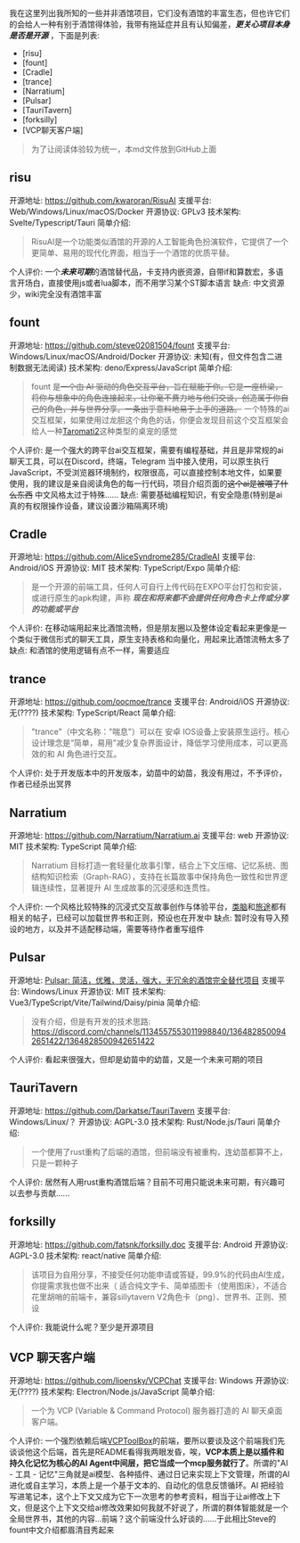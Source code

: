 我在这里列出我所知的一些并非酒馆项目，它们没有酒馆的丰富生态，但也许它们的会给人一种有别于酒馆得体验，我带有拖延症并且有认知偏差，***更关心项目本身是否是开源*** ，下面是列表: 
- [risu]
- [fount]
- [Cradle]
- [trance]
- [Narratium]
- [Pulsar]
- [TauriTavern]
- [forksilly]
- [VCP聊天客户端]

> 为了让阅读体验较为统一，本md文件放到GitHub上面

## risu
开源地址: https://github.com/kwaroran/RisuAI
支援平台: Web/Windows/Linux/macOS/Docker
开源协议: GPLv3
技术架构: Svelte/Typescript/Tauri
简单介绍: 
> RisuAI是一个功能类似酒馆的开源的人工智能角色扮演软件，它提供了一个更简单、易用的现代化界面，相当于一个酒馆的优质平替。

个人评价: 一个***未来可期***的酒馆替代品，卡支持内嵌资源，自带if和算数宏，多语言开场白，直接使用js或者lua脚本，而不用学习某个ST脚本语言
缺点: 中文资源少，wiki完全没有酒馆丰富
## fount
开源地址: https://github.com/steve02081504/fount
支援平台: Windows/Linux/macOS/Android/Docker
开源协议: 未知(有，但文件包含二进制数据无法阅读)
技术架构:  deno/Express/JavaScript
简单介绍: 
> fount 是~~一个由 AI 驱动的角色交互平台，旨在赋能于你。它是一座桥梁，将你与想象中的角色连接起来，让你毫不费力地与他们交谈，创造属于你自己的角色，并与世界分享。一条出乎意料地易于上手的道路。~~ 一个特殊的ai交互框架，如果使用过龙胆这个角色的话，你便会发现目前这个交互框架会给人一种[Taromati2](https://github.com/Taromati2/Taromati2)这种类型的桌宠的感觉

个人评价: 是一个强大的跨平台ai交互框架，需要有编程基础，并且是非常规的ai聊天工具，可以在Discord，终端，Telegram 当中接入使用，可以原生执行JavaScript，不受浏览器环境制约，权限很高，可以直接控制本地文件，如果要使用，我的建议是亲自阅读角色的每一行代码，项目介绍页面的~~这个ai是被喂了什么东西~~ 中文风格太过于特殊......
缺点: 需要基础编程知识，有安全隐患(特别是ai真的有权限操作设备，建议设置沙箱隔离环境)
## Cradle
开源地址: https://github.com/AliceSyndrome285/CradleAI
支援平台: Android/iOS
开源协议: MIT
技术架构: TypeScript/Expo
简单介绍: 
> 是一个开源的前端工具，任何人可自行上传代码在EXPO平台打包和安装，或进行原生的apk构建，声称 ***现在和将来都不会提供任何角色卡上传或分享的功能或平台*** 

个人评价: 在移动端用起来比酒馆流畅，但是朋友圈以及整体设定看起来更像是一个类似于微信形式的聊天工具，原生支持表格和向量化，用起来比酒馆流畅太多了
缺点: 和酒馆的使用逻辑有点不一样，需要适应
## trance
开源地址: https://github.com/oocmoe/trance
支援平台: Android/iOS
开源协议: 无(????)
技术架构: TypeScript/React
简单介绍: 
>  "trance"（中文名称："喘息"）可以在 安卓 IOS设备上安装原生运行。核心设计理念是“简单，易用”减少复杂界面设计，降低学习使用成本，可以更高效的和 AI 角色进行交互。

个人评价: 处于开发版本中的开发版本，幼苗中的幼苗，我没有用过，不予评价，作者已经杀出冥界
## Narratium
开源地址: https://github.com/Narratium/Narratium.ai
支援平台: web
开源协议: MIT
技术架构: TypeScript
简单介绍: 
> Narratium 目标打造一套轻量化故事引擎，结合上下文压缩、记忆系统、图结构知识检索（Graph-RAG），支持在长篇故事中保持角色一致性和世界逻辑连续性，显著提升 AI 生成故事的沉浸感和连贯性。

个人评价: 一个风格比较特殊的沉浸式交互故事创作与体验平台，[类脑](https://discord.com/channels/1134557553011998840/1371671334718935150)和[旅途](https://discord.com/channels/1291925535324110879/1371680260340318289)都有相关的帖子，已经可以加载世界书和正则，预设也在开发中
缺点: 暂时没有导入预设的地方，以及并不适配移动端，需要等待作者重写组件

## Pulsar
开源地址: [Pulsar: 简洁，优雅，灵活，强大，无冗余的酒馆完全替代项目](https://discord.com/channels/1134557553011998840/1364828500942651422/1373585893369184317)
支援平台: Windows/Linux
开源协议: MIT
技术架构: Vue3/TypeScript/Vite/Tailwind/Daisy/pinia
简单介绍: 
>  没有介绍，但是有开发的技术思路: https://discord.com/channels/1134557553011998840/1364828500942651422/1364828500942651422

个人评价: 看起来很强大，但却是幼苗中的幼苗，又是一个未来可期的项目

## TauriTavern
开源地址: https://github.com/Darkatse/TauriTavern
支援平台: Windows/Linux/？
开源协议: AGPL-3.0
技术架构: Rust/Node.js/Tauri
简单介绍: 
>  一个使用了rust重构了后端的酒馆，但前端没有被重构，连幼苗都算不上，只是一颗种子

个人评价: 居然有人用rust重构酒馆后端？目前不可用只能说未来可期，有兴趣可以去参与贡献......

## forksilly
开源地址: https://github.com/fatsnk/forksilly.doc
支援平台: Android
开源协议: AGPL-3.0
技术架构: react/native
简单介绍: 
>  该项目为自用分享，不接受任何功能申请或答疑，99.9%的代码由AI生成，你提需求我也做不出来（
>  适合纯文字卡、简单插图卡（使用图床），不适合花里胡哨的前端卡，兼容sillytavern V2角色卡（png）、世界书、正则、预设

个人评价: 我能说什么呢？至少是开源项目

## VCP 聊天客户端
开源地址: https://github.com/lioensky/VCPChat
支援平台: Windows
开源协议: 无(????)
技术架构: Electron/Node.js/JavaScript
简单介绍: 
> 一个为 VCP (Variable & Command Protocol) 服务器打造的 AI 聊天桌面客户端。

个人评价: 一个强烈依赖后端[VCPToolBox](https://github.com/lioensky/VCPToolBox)的前端，要所以要谈及这个前端我们先谈谈他这个后端，首先是README看得我两眼发昏，唉，**VCP本质上是以插件和持久化记忆为核心的AI Agent中间层，把它当成一个mcp服务就行了**。所谓的"AI - 工具 - 记忆"三角就是ai模型、各种插件、通过日记来实现上下文管理，所谓的AI 进化或自主学习，本质上是一个基于文本的、自动化的信息反馈循环。AI 把经验写进笔记本，这个上下文又成为它下一次思考的参考资料，相当于让ai修改上下文，但是这个上下文交给ai修改效果如何我就不好说了，所谓的群体智能就是一个全局世界书，其他的内容...前端？这个前端没什么好谈的......于此相比Steve的fount中文介绍都眉清目秀起来
